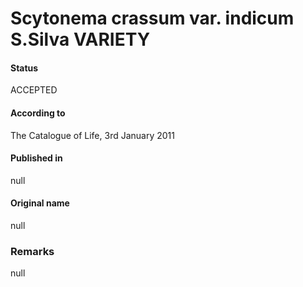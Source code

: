 Scytonema crassum var. indicum S.Silva VARIETY
=======

#### Status
ACCEPTED

#### According to
The Catalogue of Life, 3rd January 2011

#### Published in
null

#### Original name
null

### Remarks
null